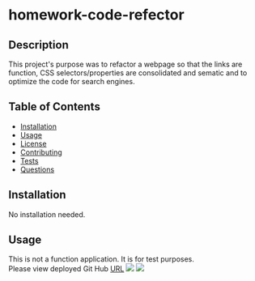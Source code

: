 # homework-code-refector

## Description 
This project's purpose was to refactor a webpage so that the links are function, CSS selectors/properties are consolidated and sematic and to optimize the code for search engines. 

## Table of Contents
* [Installation](#installation)
* [Usage](#usage)
* [License](#license)
* [Contributing](#contributing)
* [Tests](#tests)
* [Questions](#questions)

## Installation 
No installation needed. 

## Usage 
This is not a function application. It is for test purposes.<br>
Please view deployed Git Hub [URL](https://ykangarani.github.io/homework-code-refector/)
<img src="./Website-1.png">
<img src="./Website-2.png">
